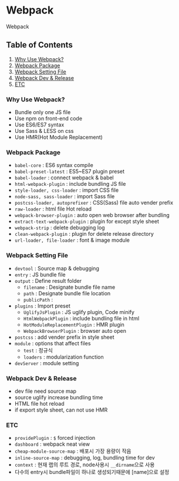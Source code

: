 # Webpack
Webpack


## Table of Contents

1. [Why Use Webpack?](#Why-Use-Webpack?)
1. [Webpack Package](#Webpack-Package)
1. [Webpack Setting File](#Webpack-Setting-File)
1. [Webpack Dev & Release](#Webpack-Dev-&-Release)
1. [ETC](#ETC)


### Why Use Webpack?

- Bundle only one JS file
- Use npm on front-end code
- Use ES6/ES7 syntax
- Use Sass & LESS on css
- Use HMR(Hot Module Replacement)


### Webpack Package

- `babel-core` : ES6 syntax compile
- `babel-preset-latest` : ES5~ES7 plugin preset
- `babel-loader` : connect webpack & babel
- `html-webpack-plugin` : include bundling JS file
- `style-loader, css-loader` : import CSS file
- `node-sass, sass-loader` : import Sass file
- `postcss-loader, autoprefixer` : CSS(Sass) file auto vender prefix
- `raw-loader` : html file Hot reload
- `webpack-browser-plugin` : auto open web browser after bundling
- `extract-text-webpack-plugin` : plugin for except style sheet
- `webpack-strip` : delete debugging log
- `clean-webpack-plugin` : plugin for delete release directory
- `url-loader, file-loader` : font & image module


### Webpack Setting File

- `devtool` : Source map & debugging
- `entry` : JS bundle file
- `output` : Define result folder
    - `filename` : Designate bundle file name
    - `path` : Designate bundle file location
    - `publicPath` :
- `plugins` : Import preset
    - `UglifyJsPlugin` : JS uglify plugin, Code minify
    - `HtmlWebpackPlugin` : include bundling file in html
    - `HotModuleReplacementPlugin` : HMR plugin
    - `WebpackBrowserPlugin` : browser auto open
- `postcss` : add vender prefix in style sheet
- `module` : options that affect files
    - `test` : 정규식
    - `loaders` : modularization function
- `devServer` : module setting


### Webpack Dev & Release

- dev file need source map
- source uglify increase bundling time
- HTML file hot reload
- if export style sheet, can not use HMR


### ETC

- `providePlugin` : `$` forced injection
- `dashboard` : webpack neat view
- `cheap-module-source-map` : 배포시 가장 용량이 작음
- `inline-source-map` : debugging, log, bundling time for dev
- `context` : 현재 랩의 루트 경로, node사용시 `__dirname`으로 사용
- 다수의 entry시 bundle파일이 하나로 생성되기때문에 [name]으로 설정
